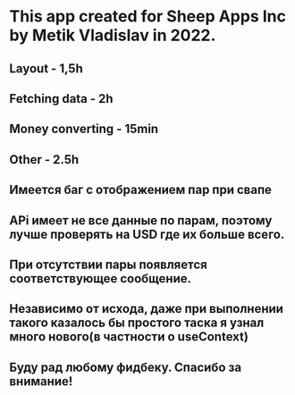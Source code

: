 # This app created for Sheep Apps Inc by Metik Vladislav in 2022.
## Layout - 1,5h
## Fetching data - 2h
## Money converting - 15min
## Other - 2.5h



## Имеется баг с отображением пар при свапе
## APi имеет не все данные по парам, поэтому лучше проверять на USD где их больше всего. 
## При отсутствии пары появляется соответствующее сообщение.
## Независимо от исхода, даже при выполнении такого казалось бы простого таска я узнал много нового(в частности о useContext)
## Буду рад любому фидбеку. Спасибо за внимание!
